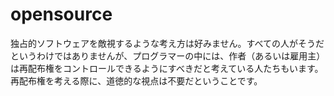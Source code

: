 # opensource
独占的ソフトウェアを敵視するような考え方は好みません。すべての人がそうだというわけではありませんが、プログラマーの中には、作者（あるいは雇用主）は再配布権をコントロールできるようにすべきだと考えている人たちもいます。再配布権を考える際に、道徳的な視点は不要だということです。

